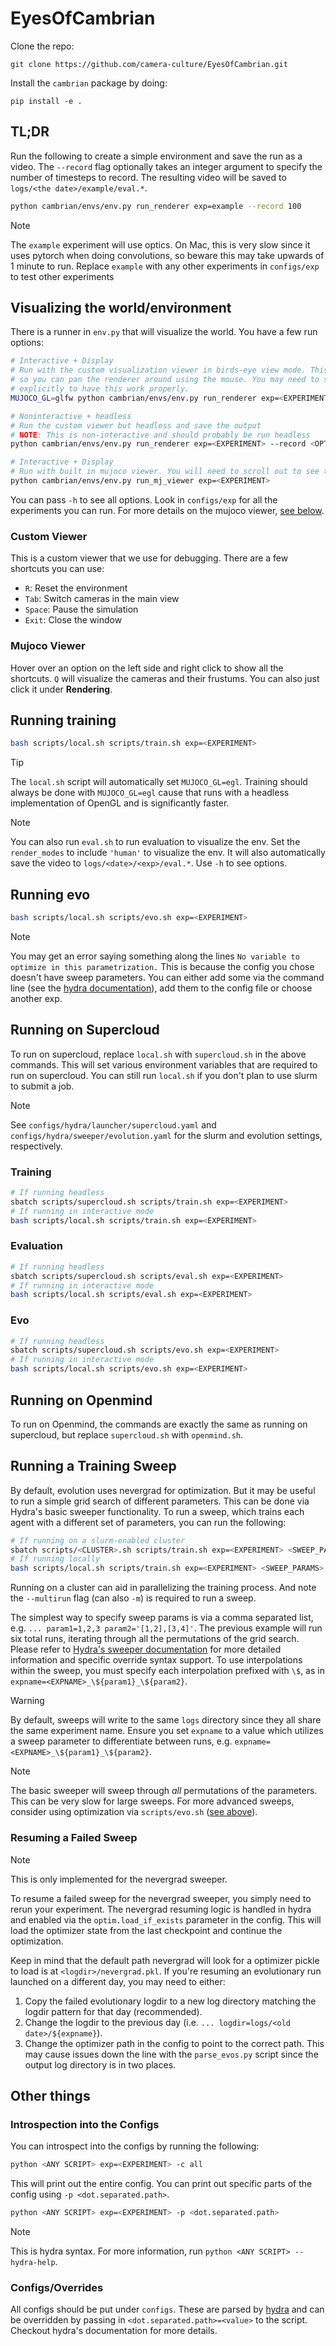 # EyesOfCambrian

Clone the repo:

```
git clone https://github.com/camera-culture/EyesOfCambrian.git
```

Install the `cambrian` package by doing:
```
pip install -e .
```

## TL;DR

Run the following to create a simple environment and save the run as a video.
The `--record` flag optionally takes an integer argument to specify the number of
timesteps to record. The resulting video will be saved to
`logs/<the date>/example/eval.*`.

```bash
python cambrian/envs/env.py run_renderer exp=example --record 100
```

> [!NOTE]
> The `example` experiment will use optics. On Mac, this is very slow since it uses
> pytorch when doing convolutions, so beware this may take upwards of 1 minute to run.
> Replace `example` with any other experiments in `configs/exp` to test other
> experiments

## Visualizing the world/environment

There is a runner in `env.py` that will visualize the world. You have a few run options:

```bash
# Interactive + Display
# Run with the custom visualization viewer in birds-eye view mode. This is interactive,
# so you can pan the renderer around using the mouse. You may need to set MUJOCO=glfw
# explicitly to have this work properly.
MUJOCO_GL=glfw python cambrian/envs/env.py run_renderer exp=<EXPERIMENT> env.renderer.render_modes="[human]"

# Noninteractive + headless
# Run the custom viewer but headless and save the output
# NOTE: This is non-interactive and should probably be run headless
python cambrian/envs/env.py run_renderer exp=<EXPERIMENT> --record <OPTIONAL_TOTAL_TIMESTEPS>

# Interactive + Display
# Run with built in mujoco viewer. You will need to scroll out to see the full view.
python cambrian/envs/env.py run_mj_viewer exp=<EXPERIMENT>
```

You can pass `-h` to see all options. Look in `configs/exp` for all the experiments
you can run. For more details on the mujoco viewer, [see below](#mujoco-viewer).

### Custom Viewer

This is a custom viewer that we use for debugging. There are a few shortcuts you can
use:

- `R`: Reset the environment
- `Tab`: Switch cameras in the main view
- `Space`: Pause the simulation
- `Exit`: Close the window

### Mujoco Viewer

Hover over an option on the left side and right click to show all the shortcuts. `Q` will visualize the cameras and their frustums. You can also just click it under **Rendering**.

## Running training

```bash
bash scripts/local.sh scripts/train.sh exp=<EXPERIMENT>
```

> [!TIP]
> The `local.sh` script will automatically set `MUJOCO_GL=egl`. Training should always
be done with `MUJOCO_GL=egl` cause that runs with a headless implementation of OpenGL
and is significantly faster.

> [!NOTE]
> You can also run `eval.sh` to run evaluation to visualize the env.
Set the `render_modes` to include `'human'` to visualize the env. It will also
automatically save the video to `logs/<date>/<exp>/eval.*`. Use `-h` to see options.

## Running evo

```bash
bash scripts/local.sh scripts/evo.sh exp=<EXPERIMENT>
```

> [!NOTE]
> You may get an error saying something along the lines
> `No variable to optimize in this parametrization.` This is because the config you
> chose doesn't have sweep parameters. You can either add some via the command line
> (see the [hydra documentation](https://hydra.cc/docs/intro)), add them to the
> config file or choose another exp.

## Running on Supercloud

To run on supercloud, replace `local.sh` with `supercloud.sh` in the above commands.
This will set various environment variables that are required to run on supercloud. You
can still run `local.sh` if you don't plan to use slurm to submit a job.

> [!NOTE]
> See `configs/hydra/launcher/supercloud.yaml` and
> `configs/hydra/sweeper/evolution.yaml` for the slurm and evolution settings,
> respectively.

### Training

```bash
# If running headless
sbatch scripts/supercloud.sh scripts/train.sh exp=<EXPERIMENT>
# If running in interactive mode
bash scripts/local.sh scripts/train.sh exp=<EXPERIMENT>
```

### Evaluation

```bash
# If running headless
sbatch scripts/supercloud.sh scripts/eval.sh exp=<EXPERIMENT>
# If running in interactive mode
bash scripts/local.sh scripts/eval.sh exp=<EXPERIMENT>
```

### Evo

```bash
# If running headless
sbatch scripts/supercloud.sh scripts/evo.sh exp=<EXPERIMENT>
# If running in interactive mode
bash scripts/local.sh scripts/evo.sh exp=<EXPERIMENT>
```

## Running on Openmind

To run on Openmind, the commands are exactly the same as running on supercloud, but
replace `supercloud.sh` with `openmind.sh`.

## Running a Training Sweep

By default, evolution uses nevergrad for optimization. But it may be useful to run a
simple grid search of different parameters. This can be done via Hydra's basic sweeper
functionality. To run a sweep, which trains each agent with a different set of
parameters, you can run the following:

```bash
# If running on a slurm-enabled cluster
sbatch scripts/<CLUSTER>.sh scripts/train.sh exp=<EXPERIMENT> <SWEEP_PARAMS> --multirun
# If running locally
bash scripts/local.sh scripts/train.sh exp=<EXPERIMENT> <SWEEP_PARAMS> --multirun
```

Running on a cluster can aid in parallelizing the training process. And note the
`--multirun` flag (can also `-m`) is required to run a sweep.

The simplest way to specify sweep params is via a comma separated list, e.g.
`... param1=1,2,3 param2='[1,2],[3,4]'`. The previous example will run six total runs,
iterating through all the permutations of the grid search. Please refer to
[Hydra's sweeper documentation](https://hydra.cc/docs/1.0/tutorials/basic/running_your_app/multi-run/#internaldocs-banner)
for more detailed information and specific override syntax support. To use
interpolations within the sweep, you must specify each interpolation prefixed with `\$`,
as in `expname=<EXPNAME>_\${param1}_\${param2}`.

> [!WARNING]
> By default, sweeps will write to the same `logs` directory since they all share
> the same experiment name. Ensure you set `expname` to a value which utilizes a sweep
> parameter to differentiate between runs, e.g.
> `expname=<EXPNAME>_\${param1}_\${param2}`.

> [!NOTE]
> The basic sweeper will sweep through _all_ permutations of the parameters. This can
> be very slow for large sweeps. For more advanced sweeps, consider using optimization
> via `scripts/evo.sh` ([see above](#running-evo)).

### Resuming a Failed Sweep

> [!NOTE]
> This is only implemented for the nevergrad sweeper.

To resume a failed sweep for the nevergrad sweeper, you simply need to rerun your
experiment. The nevergrad resuming logic is handled in hydra and enabled via the
`optim.load_if_exists` parameter in the config. This will load the optimizer state
from the last checkpoint and continue the optimization.

Keep in mind that the default path nevergrad will look for a optimizer pickle to load
is at `<logdir>/nevergrad.pkl`. If you're resuming an evolutionary run launched on a
different day, you may need to either:

1. Copy the failed evolutionary logdir to a new log directory matching the logdir
pattern for that day (recommended).
2. Change the logdir to the previous day
(i.e. `... logdir=logs/<old date>/${expname}`).
3. Change the optimizer path in the config to point to the correct path. This may cause
issues down the line with the `parse_evos.py` script since the output log directory is
in two places.

## Other things

### Introspection into the Configs

You can introspect into the configs by running the following:

```bash
python <ANY SCRIPT> exp=<EXPERIMENT> -c all
```

This will print out the entire config. You can print out specific parts of the config
using `-p <dot.separated.path>`.

```bash
python <ANY SCRIPT> exp=<EXPERIMENT> -p <dot.separated.path>
```

> [!NOTE]
> This is hydra syntax. For more information, run `python <ANY SCRIPT> --hydra-help`.

### Configs/Overrides

All configs should be put under `configs`. These are parsed by
[hydra](https://hydra.cc/docs/intro) and can be overridden by passing in
`<dot.separated.path>=<value>` to the script. Checkout hydra's documentation for more
details.
